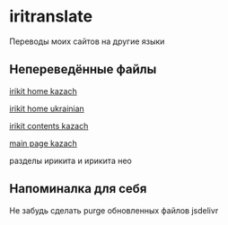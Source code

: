 # iritranslate
Переводы моих сайтов на другие языки

## Непереведённые файлы
[irikit home kazach](https://github.com/IsamiRi/iritranslate/blob/main/irikit/home/kazach.json)

[irikit home ukrainian](https://github.com/IsamiRi/iritranslate/blob/main/irikit/home/ukrainian.json)

[irikit contents kazach](https://github.com/IsamiRi/iritranslate/blob/main/irikit/contents/kazach.json)

[main page kazach](https://github.com/IsamiRi/iritranslate/blob/main/main%20page/kazach.json)

разделы ирикита и ирикита нео

## Напоминалка для себя
Не забудь сделать purge обновленных файлов jsdelivr
